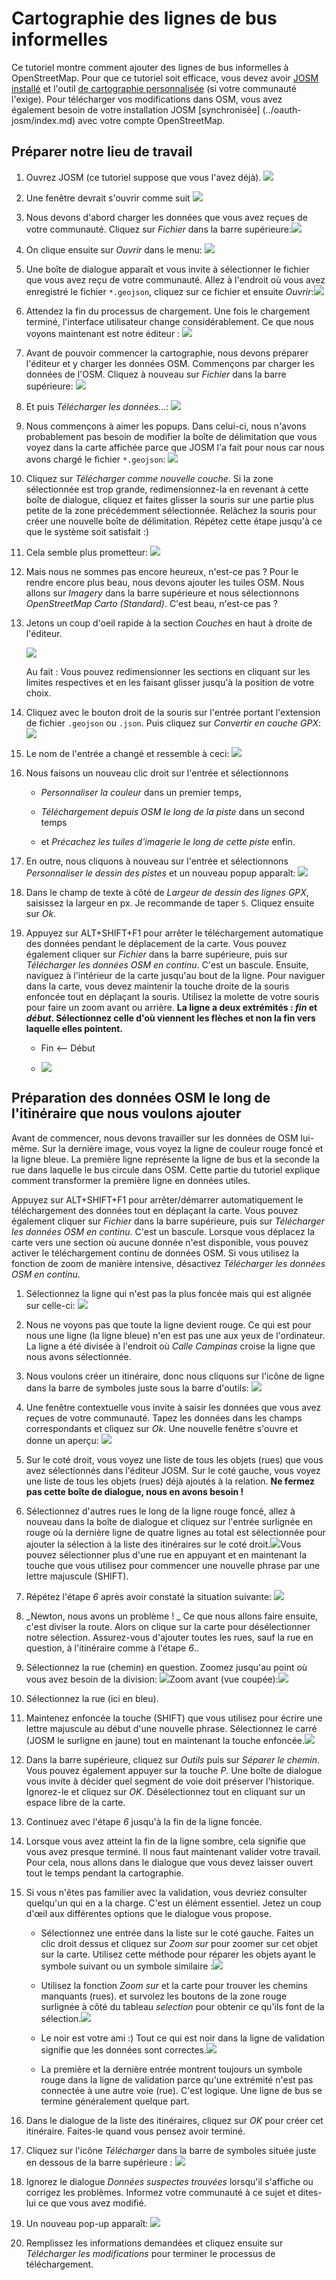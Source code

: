 # Cartographie des lignes de bus informelles

Ce tutoriel montre comment ajouter des lignes de bus informelles à OpenStreetMap. Pour que ce tutoriel soit efficace, vous devez avoir [JOSM installé](../installing-josm-on-linux/index.md) et l'outil [de cartographie personnalisée](../installing-mapping-tool/index.md) (si votre communauté l'exige). Pour télécharger vos modifications dans OSM, vous avez également besoin de votre installation JOSM [synchronisée] (../oauth-josm/index.md) avec votre compte OpenStreetMap.

## Préparer notre lieu de travail

1. Ouvrez JOSM (ce tutoriel suppose que vous l'avez déjà). ![](josm-logo.png)

2. Une fenêtre devrait s'ouvrir comme suit ![](josm-startpage.png)

3. Nous devons d'abord charger les données que vous avez reçues de votre communauté. Cliquez sur _Fichier_ dans la barre supérieure:![](josm-topbar.png)

4. On clique ensuite sur _Ouvrir_ dans le menu: ![](josm-file-menu.png)

5. Une boîte de dialogue apparaît et vous invite à sélectionner le fichier que vous avez reçu de votre communauté. Allez à l'endroit où vous avez enregistré le fichier `*.geojson`, cliquez sur ce fichier et ensuite _Ouvrir_:![](josm-opendialog.png)

6. Attendez la fin du processus de chargement. Une fois le chargement terminé, l'interface utilisateur change considérablement. Ce que nous voyons maintenant est notre éditeur : ![](josm-editor-overview.png)

7. Avant de pouvoir commencer la cartographie, nous devons préparer l'éditeur et y charger les données OSM. Commençons par charger les données de l'OSM. Cliquez à nouveau sur _Fichier_ dans la barre supérieure: ![](josm-topbar.png)

8. Et puis _Télécharger les données..._: ![](josm-file-menu-downloaddata.png)

9. Nous commençons à aimer les popups. Dans celui-ci, nous n'avons probablement pas besoin de modifier la boîte de délimitation que vous voyez dans la carte affichée parce que JOSM l'a fait pour nous car nous avons chargé le fichier `*.geojson`: ![](josm-downloaddialog.png)

10. Cliquez sur _Télécharger comme nouvelle couche_. Si la zone sélectionnée est trop grande, redimensionnez-la en revenant à cette boîte de dialogue, cliquez et faites glisser la souris sur une partie plus petite de la zone précédemment sélectionnée. Relâchez la souris pour créer une nouvelle boîte de délimitation. Répétez cette étape jusqu'à ce que le système soit satisfait :)

11. Cela semble plus prometteur: ![](josm-editor-osmdataloaded.png)

12. Mais nous ne sommes pas encore heureux, n'est-ce pas ? Pour le rendre encore plus beau, nous devons ajouter les tuiles OSM. Nous allons sur _Imagery_ dans la barre supérieure et nous sélectionnons _OpenStreetMap Carto (Standard)_. C'est beau, n'est-ce pas ?

13. Jetons un coup d'oeil rapide à la section _Couches_ en haut à droite de l'éditeur.
    
    ![](josm-editor-layers.png)
    
    Au fait : Vous pouvez redimensionner les sections en cliquant sur les limites respectives et en les faisant glisser jusqu'à la position de votre choix.

14. Cliquez avec le bouton droit de la souris sur l'entrée portant l'extension de fichier `.geojson` ou `.json`. Puis cliquez sur _Convertir en couche GPX_: ![](josm-editor-layers-togpx.png)

15. Le nom de l'entrée a changé et ressemble à ceci: ![](josm-editor-layers-aftertogpx.png)

16. Nous faisons un nouveau clic droit sur l'entrée et sélectionnons
    
    - _Personnaliser la couleur_ dans un premier temps,
    
    - _Téléchargement depuis OSM le long de la piste_ dans un second temps
    
    - et _Précachez les tuiles d'imagerie le long de cette piste_ enfin.

17. En outre, nous cliquons à nouveau sur l'entrée et sélectionnons _Personnaliser le dessin des pistes_ et un nouveau popup apparaît: ![](josm-layers-customizedrawing.png)

18. Dans le champ de texte à côté de _Largeur de dessin des lignes GPX_, saisissez la largeur en px. Je recommande de taper `5`. Cliquez ensuite sur _Ok_.

19. Appuyez sur ALT+SHIFT+F1 pour arrêter le téléchargement automatique des données pendant le déplacement de la carte. Vous pouvez également cliquer sur _Fichier_ dans la barre supérieure, puis sur _Télécharger les données OSM en continu_. C'est un bascule. Ensuite, naviguez à l'intérieur de la carte jusqu'au bout de la ligne. Pour naviguer dans la carte, vous devez maintenir la touche droite de la souris enfoncée tout en déplaçant la souris. Utilisez la molette de votre souris pour faire un zoom avant ou arrière. **La ligne a deux extrémités : _fin_ et _début_. Sélectionnez celle d'où viennent les flèches et non la fin vers laquelle elles pointent.**
    
    - Fin <-- Début
    
    - ![](josm-editor-arrowrule.png)

## Préparation des données OSM le long de l'itinéraire que nous voulons ajouter

Avant de commencer, nous devons travailler sur les données de OSM lui-même. Sur la dernière image, vous voyez la ligne de couleur rouge foncé et la ligne bleue. La première ligne représente la ligne de bus et la seconde la rue dans laquelle le bus circule dans OSM. Cette partie du tutoriel explique comment transformer la première ligne en données utiles.

Appuyez sur ALT+SHIFT+F1 pour arrêter/démarrer automatiquement le téléchargement des données tout en déplaçant la carte. Vous pouvez également cliquer sur *Fichier* dans la barre supérieure, puis sur *Télécharger les données OSM en continu*. C'est un bascule. Lorsque vous déplacez la carte vers une section où aucune donnée n'est disponible, vous pouvez activer le téléchargement continu de données OSM. Si vous utilisez la fonction de zoom de manière intensive, désactivez _Télécharger les données OSM en continu_.

1. Sélectionnez la ligne qui n'est pas la plus foncée mais qui est alignée sur celle-ci: ![](josm-editor-selectedstreet.png)

2. Nous ne voyons pas que toute la ligne devient rouge. Ce qui est pour nous une ligne (la ligne bleue) n'en est pas une aux yeux de l'ordinateur. La ligne a été divisée à l'endroit où _Calle Campinas_ croise la ligne que nous avons sélectionnée.

3. Nous voulons créer un itinéraire, donc nous cliquons sur l'icône de ligne dans la barre de symboles juste sous la barre d'outils: ![](josm-symbolbar-busroute.png)

4. Une fenêtre contextuelle vous invite à saisir les données que vous avez reçues de votre communauté. Tapez les données dans les champs correspondants et cliquez sur _Ok_. Une nouvelle fenêtre s'ouvre et donne un aperçu: ![](josm-createrelation-overview.png)

5. Sur le coté droit, vous voyez une liste de tous les objets (rues) que vous avez sélectionnés dans l'éditeur JOSM. Sur le coté gauche, vous voyez une liste de tous les objets (rues) déjà ajoutés à la relation. **Ne fermez pas cette boîte de dialogue, nous en avons besoin !**

6. Sélectionnez d'autres rues le long de la ligne rouge foncé, allez à nouveau dans la boîte de dialogue et cliquez sur l'entrée surlignée en rouge où la dernière ligne de quatre lignes au total est sélectionnée pour ajouter la sélection à la liste des itinéraires sur le coté droit.![](josm-createrelation-addafterlastmember.png)Vous pouvez sélectionner plus d'une rue en appuyant et en maintenant la touche que vous utilisez pour commencer une nouvelle phrase par une lettre majuscule (SHIFT). 

7. Répétez l'étape _6_ après avoir constaté la situation suivante: ![](josm-editor-splitwaysneeded.png)

8. _Newton, nous avons un problème ! _ Ce que nous allons faire ensuite, c'est diviser la route. Alors on clique sur la carte pour désélectionner notre sélection. Assurez-vous d'ajouter toutes les rues, sauf la rue en question, à l'itinéraire comme à l'étape _6_..

9. Sélectionnez la rue (chemin) en question. Zoomez jusqu'au point où vous avez besoin de la division: ![](josm-editor-splitwaysneeded2.png)Zoom avant (vue coupée):![](josm-editor-splitwaysneeded3.png)

10. Sélectionnez la rue (ici en bleu).

11. Maintenez enfoncée la touche (SHIFT) que vous utilisez pour écrire une lettre majuscule au début d'une nouvelle phrase. Sélectionnez le carré (JOSM le surligne en jaune) tout en maintenant la touche enfoncée.![](josm-editor-splitwaysneeded4.png)

12. Dans la barre supérieure, cliquez sur _Outils_ puis sur _Séparer le chemin_. Vous pouvez également appuyer sur la touche _P_. Une boîte de dialogue vous invite à décider quel segment de voie doit préserver l'historique. Ignorez-le et cliquez sur _OK_. Désélectionnez tout en cliquant sur un espace libre de la carte.

13. Continuez avec l'étape _6_ jusqu'à la fin de la ligne foncée.

14. Lorsque vous avez atteint la fin de la ligne sombre, cela signifie que vous avez presque terminé. Il nous faut maintenant valider votre travail. Pour cela, nous allons dans le dialogue que vous devez laisser ouvert tout le temps pendant la cartographie.

15. Si vous n'êtes pas familier avec la validation, vous devriez consulter quelqu'un qui en a la charge. C'est un élément essentiel. Jetez un coup d'œil aux différentes options que le dialogue vous propose.
    
    - Sélectionnez une entrée dans la liste sur le coté gauche. Faites un clic droit dessus et cliquez sur _Zoom sur_ pour zoomer sur cet objet sur la carte. Utilisez cette méthode pour réparer les objets ayant le symbole suivant ou un symbole similaire :![](josm-createvalidation-routelist-error.png)
    
    - Utilisez la fonction _Zoom sur_ et la carte pour trouver les chemins manquants (rues). et survolez les boutons de la zone rouge surlignée à côté du tableau _selection_ pour obtenir ce qu'ils font de la sélection.![](josm-createselection-validate.png)
    
    - Le noir est votre ami :) Tout ce qui est noir dans la ligne de validation signifie que les données sont correctes.![](josm-createrelation-validate2.png)
    
    - La première et la dernière entrée montrent toujours un symbole rouge dans la ligne de validation parce qu'une extrémité n'est pas connectée à une autre voie (rue). C'est logique. Une ligne de bus se termine généralement quelque part.

16. Dans le dialogue de la liste des itinéraires, cliquez sur _OK_ pour créer cet itinéraire. Faites-le quand vous pensez avoir terminé.

17. Cliquez sur l'icône _Télécharger_ dans la barre de symboles située juste en dessous de la barre supérieure : ![](josm-symbolbar-upload.png)

18. Ignorez le dialogue _Données suspectes trouvées_ lorsqu'il s'affiche ou corrigez les problèmes. Informez votre communauté à ce sujet et dites-lui ce que vous avez modifié.

19. Un nouveau pop-up apparaît: ![](josm-uploaddialog.png)

20. Remplissez les informations demandées et cliquez ensuite sur _Télécharger les modifications_ pour terminer le processus de téléchargement.
